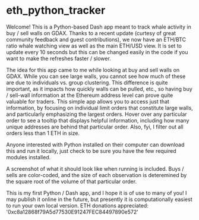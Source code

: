 # eth_python_tracker
Welcome! This is a Python-based Dash app meant to track whale activity in buy / sell walls on GDAX. Thanks to a recent update (curtesy of great community feedback and guest contributions), we now have an ETH/BTC ratio whale watching view as well as the main ETH/USD view. It is set to update every 10 seconds but this can be changed easily in the code if you want to make the refreshes faster / slower. 

The idea for this app came to me while looking at buy and sell walls on GDAX. While you can see large walls, you cannot see how much of these are due to individuals vs. group clustering. This difference is quite important, as it impacts how quickly walls can be pulled, etc., so having buy / sell-wall information at the Ethereum address level can prove quite valuable for traders. This simple app allows you to access just that information, by focusing on individual limit orders that constitute large walls, and particularly emphasizing the largest orders. Hover over any particular order to see a tooltip that displays helpful information, including how many unique addresses are behind that particular order. Also, fyi, I filter out all orders less than 1 ETH in size.

Anyone interested with Python installed on their computer can download this and run it locally, just check to be sure you have the few required modules installed.

A screenshot of what it should look like when running is included. Buys / sells are color-coded, and the size of each observation is deteremined by the square root of the volume of that particular order. 

This is my first Python / Dash app, and I hope it is of use to many of you! I may publish it online in the future, but presently it is computationally easiest to run your own local version. ETH donations appreciated: '0xc8a12868f79A5d77530E91247FEC84497890e572'

